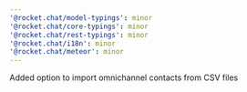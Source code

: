 ```yaml
---
'@rocket.chat/model-typings': minor
'@rocket.chat/core-typings': minor
'@rocket.chat/rest-typings': minor
'@rocket.chat/i18n': minor
'@rocket.chat/meteor': minor
---
```


Added option to import omnichannel contacts from CSV files
